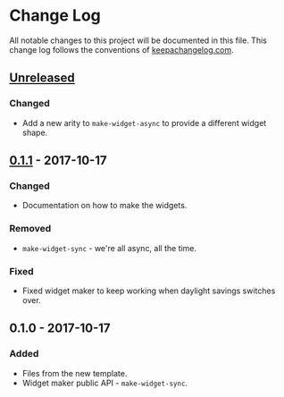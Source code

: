 # Change Log
All notable changes to this project will be documented in this file. This change log follows the conventions of [keepachangelog.com](http://keepachangelog.com/).

## [Unreleased]
### Changed
- Add a new arity to `make-widget-async` to provide a different widget shape.

## [0.1.1] - 2017-10-17
### Changed
- Documentation on how to make the widgets.

### Removed
- `make-widget-sync` - we're all async, all the time.

### Fixed
- Fixed widget maker to keep working when daylight savings switches over.

## 0.1.0 - 2017-10-17
### Added
- Files from the new template.
- Widget maker public API - `make-widget-sync`.

[Unreleased]: https://github.com/your-name/clojure-tic-tac-toe/compare/0.1.1...HEAD
[0.1.1]: https://github.com/your-name/clojure-tic-tac-toe/compare/0.1.0...0.1.1
